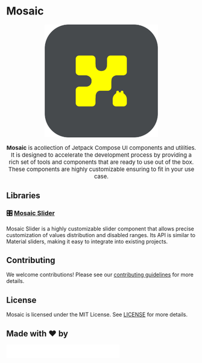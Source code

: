 # Mosaic


<p align="center">
  <img src="./docs/assets/logo.svg" alt="Mosaic Logo" width="300"/>
</p>

<p align="center" style="font-size: 15px;">
  <strong>Mosaic</strong> is acollection of Jetpack Compose UI components and utilities. It is designed to accelerate the development process by providing a rich set of tools and components that are ready to use out of the box. These components are highly customizable ensuring to fit in your use case. 
</p>


## Libraries

### 🎛️ [Mosaic Slider](./slider/)
Mosaic Slider is a highly customizable slider component that allows precise customization of values distribution and disabled ranges. Its API is similar to Material sliders, making it easy to integrate into existing projects.



## Contributing

We welcome contributions! Please see our [contributing guidelines](CONTRIBUTING.md) for more details.

## License

Mosaic is licensed under the MIT License. See [LICENSE](LICENSE.md) for more details.


## Made with ❤️ by
<p>
  <img src="./docs/assets/ml_logo.png" alt="Monstarlab Logo" width="300"/>
</p>
